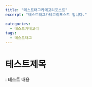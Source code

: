 ```yaml
---
title: "테스트태그카테고리포스트"
excerpt: "테스트태그카테고리포스트 입니다."

categories: 
  - 테스트카테고리
tags:
  - 테스트태그
---
```


# 테스트제목
: 테스트 내용
